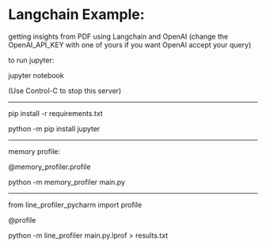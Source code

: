 # Langchain Example:


getting insights from PDF using Langchain and OpenAI (change the OpenAI_API_KEY with one of yours if you want OpenAI accept your query)


to run jupyter:

jupyter notebook

(Use Control-C to stop this server)

----
pip install -r requirements.txt

python -m pip install jupyter

---
memory profile:

@memory_profiler.profile

python -m memory_profiler main.py

---

from line_profiler_pycharm import profile

@profile

python -m line_profiler main.py.lprof > results.txt
